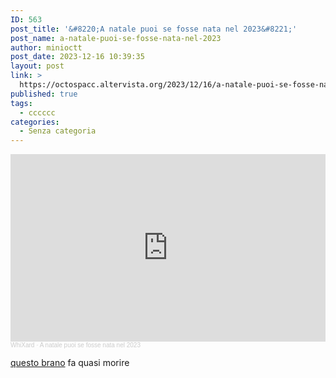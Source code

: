 ```yaml
---
ID: 563
post_title: '&#8220;A natale puoi se fosse nata nel 2023&#8221;'
post_name: a-natale-puoi-se-fosse-nata-nel-2023
author: minioctt
post_date: 2023-12-16 10:39:35
layout: post
link: >
  https://octospacc.altervista.org/2023/12/16/a-natale-puoi-se-fosse-nata-nel-2023/
published: true
tags:
  - cccccc
categories:
  - Senza categoria
---
```

<!-- wp:html -->
<iframe width="100%" height="300" scrolling="no" frameborder="no" allow="autoplay" src="https://w.soundcloud.com/player/?url=https%3A//api.soundcloud.com/tracks/1691796192&color=%23ff5500&auto_play=false&hide_related=false&show_comments=true&show_user=true&show_reposts=false&show_teaser=true&visual=true"></iframe><div style="font-size: 10px; color: #cccccc;line-break: anywhere;word-break: normal;overflow: hidden;white-space: nowrap;text-overflow: ellipsis; font-family: Interstate,Lucida Grande,Lucida Sans Unicode,Lucida Sans,Garuda,Verdana,Tahoma,sans-serif;font-weight: 100;"><a href="https://soundcloud.com/whixard" title="WhiXard" target="_blank" style="color: #cccccc; text-decoration: none;" rel="noopener">WhiXard</a> · <a href="https://soundcloud.com/whixard/a-natale-puoi-se-fosse-nata-nel-2023" title="A natale puoi se fosse nata nel 2023" target="_blank" style="color: #cccccc; text-decoration: none;" rel="noopener">A natale puoi se fosse nata nel 2023</a></div>
<!-- /wp:html -->

<!-- wp:paragraph -->
<p><a href="https://soundcloud.com/whixard/a-natale-puoi-se-fosse-nata-nel-2023">questo brano</a> fa quasi morire</p>
<!-- /wp:paragraph -->